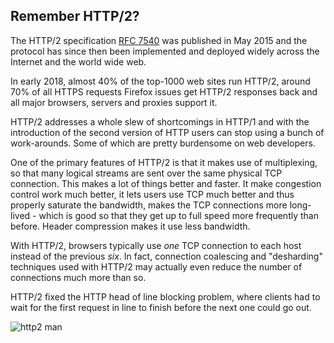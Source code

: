 ## Remember HTTP/2?

The HTTP/2 specification [RFC 7540](https://httpwg.org/specs/rfc7540.html) was
published in May 2015 and the protocol has since then been implemented and
deployed widely across the Internet and the world wide web.

In early 2018, almost 40% of the top-1000 web sites run HTTP/2, around 70% of
all HTTPS requests Firefox issues get HTTP/2 responses back and all major
browsers, servers and proxies support it.

HTTP/2 addresses a whole slew of shortcomings in HTTP/1 and with the
introduction of the second version of HTTP users can stop using a bunch of
work-arounds. Some of which are pretty burdensome on web developers.

One of the primary features of HTTP/2 is that it makes use of multiplexing, so
that many logical streams are sent over the same physical TCP connection. This
makes a lot of things better and faster. It make congestion control work much
better, it lets users use TCP much better and thus properly saturate the
bandwidth, makes the TCP connections more long-lived - which is good so that
they get up to full speed more frequently than before. Header compression
makes it use less bandwidth.

With HTTP/2, browsers typically use *one* TCP connection to each host instead
of the previous *six*. In fact, connection coalescing and "desharding"
techniques used with HTTP/2 may actually even reduce the number of connections
much more than so.

HTTP/2 fixed the HTTP head of line blocking problem, where clients had to wait
for the first request in line to finish before the next one could go out.

![http2 man](../images/h2-man.jpg)

